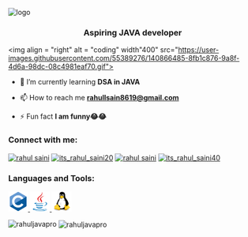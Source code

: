 ![logo](https://github.com/RahulJAVAPRO/My-DSA-Journey/blob/main/Rahul%20saini%20(1).png)
<h3 align="center">Aspiring JAVA developer</h3>

<img align = "right" alt = "coding" width"400" src="https://user-images.githubusercontent.com/55389276/140866485-8fb1c876-9a8f-4d6a-98dc-08c4981eaf70.gif">

- 🌱 I’m currently learning **DSA in JAVA**

- 📫 How to reach me **rahullsain8619@gmail.com**


- ⚡ Fun fact **I am funny😂😂**

<h3 align="left">Connect with me:</h3>
<p align="left">
<a href="https://linkedin.com/in/rahul saini" target="blank"><img align="center" src="https://raw.githubusercontent.com/rahuldkjain/github-profile-readme-generator/master/src/images/icons/Social/linked-in-alt.svg" alt="rahul saini" height="30" width="40" /></a>
<a href="https://instagram.com/its_rahul_saini20" target="blank"><img align="center" src="https://raw.githubusercontent.com/rahuldkjain/github-profile-readme-generator/master/src/images/icons/Social/instagram.svg" alt="its_rahul_saini20" height="30" width="40" /></a>
<a href="https://www.hackerrank.com/rahul saini" target="blank"><img align="center" src="https://raw.githubusercontent.com/rahuldkjain/github-profile-readme-generator/master/src/images/icons/Social/hackerrank.svg" alt="rahul saini" height="30" width="40" /></a>
<a href="https://www.leetcode.com/its_rahul_saini40" target="blank"><img align="center" src="https://raw.githubusercontent.com/rahuldkjain/github-profile-readme-generator/master/src/images/icons/Social/leet-code.svg" alt="its_rahul_saini40" height="30" width="40" /></a>
</p>

<h3 align="left">Languages and Tools:</h3>
<p align="left"> <a href="https://www.cprogramming.com/" target="_blank" rel="noreferrer"> <img src="https://raw.githubusercontent.com/devicons/devicon/master/icons/c/c-original.svg" alt="c" width="40" height="40"/> </a> <a href="https://www.java.com" target="_blank" rel="noreferrer"> <img src="https://raw.githubusercontent.com/devicons/devicon/master/icons/java/java-original.svg" alt="java" width="40" height="40"/> </a> <a href="https://www.linux.org/" target="_blank" rel="noreferrer"> <img src="https://raw.githubusercontent.com/devicons/devicon/master/icons/linux/linux-original.svg" alt="linux" width="40" height="40"/> </a> </p>

<p><img align="left" src="https://github-readme-stats.vercel.app/api/top-langs?username=rahuljavapro&show_icons=true&locale=en&layout=compact" alt="rahuljavapro" /></p>

<p>&nbsp;<img align="center" src="https://github-readme-stats.vercel.app/api?username=rahuljavapro&show_icons=true&locale=en" alt="rahuljavapro" /></p>
